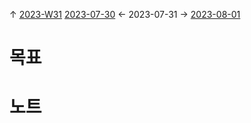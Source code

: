 
↑ [2023-W31](2023-W31.md)
[2023-07-30](2023-07-30.md) ← 2023-07-31 → [2023-08-01](2023-08-01.md)


# 목표



# 노트




